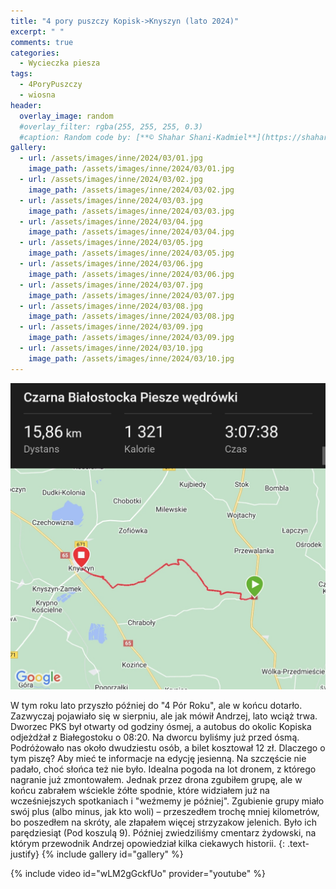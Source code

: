 ```yaml
---
title: "4 pory puszczy Kopisk->Knyszyn (lato 2024)"
excerpt: " "
comments: true
categories:
  - Wycieczka piesza
tags:
  - 4PoryPuszczy
  - wiosna
header:
  overlay_image: random
  #overlay_filter: rgba(255, 255, 255, 0.3)
  #caption: Random code by: [**© Shahar Shani-Kadmiel**](https://shaharkadmiel.github.io)"
gallery:
  - url: /assets/images/inne/2024/03/01.jpg
    image_path: /assets/images/inne/2024/03/01.jpg
  - url: /assets/images/inne/2024/03/02.jpg
    image_path: /assets/images/inne/2024/03/02.jpg
  - url: /assets/images/inne/2024/03/03.jpg
    image_path: /assets/images/inne/2024/03/03.jpg
  - url: /assets/images/inne/2024/03/04.jpg
    image_path: /assets/images/inne/2024/03/04.jpg
  - url: /assets/images/inne/2024/03/05.jpg
    image_path: /assets/images/inne/2024/03/05.jpg
  - url: /assets/images/inne/2024/03/06.jpg
    image_path: /assets/images/inne/2024/03/06.jpg
  - url: /assets/images/inne/2024/03/07.jpg
    image_path: /assets/images/inne/2024/03/07.jpg
  - url: /assets/images/inne/2024/03/08.jpg
    image_path: /assets/images/inne/2024/03/08.jpg
  - url: /assets/images/inne/2024/03/09.jpg
    image_path: /assets/images/inne/2024/03/09.jpg
  - url: /assets/images/inne/2024/03/10.jpg
    image_path: /assets/images/inne/2024/03/10.jpg
---
```

[![mapka](/assets/images/inne/2024/03/mapka.png)](https://connect.garmin.com/modern/activity/17031448114)

W tym roku lato przyszło później do "4 Pór Roku", ale w końcu dotarło. Zazwyczaj pojawiało się w sierpniu, ale jak mówił Andrzej, lato wciąż trwa. Dworzec PKS był otwarty od godziny ósmej, a autobus do okolic Kopiska odjeżdżał z Białegostoku o 08:20. Na dworcu byliśmy już przed ósmą. Podróżowało nas około dwudziestu osób, a bilet kosztował 12 zł. Dlaczego o tym piszę? Aby mieć te informacje na edycję jesienną. Na szczęście nie padało, choć słońca też nie było. Idealna pogoda na lot dronem, z którego nagranie już zmontowałem. Jednak przez drona zgubiłem grupę, ale w końcu zabrałem wściekle żółte spodnie, które widziałem już na wcześniejszych spotkaniach i "weźmemy je później". Zgubienie grupy miało swój plus (albo minus, jak kto woli) – przeszedłem trochę mniej kilometrów, bo poszedłem na skróty, ale złapałem więcej strzyzakow jelenich. Było ich parędziesiąt (Pod koszulą 9). Później zwiedziliśmy cmentarz żydowski, na którym przewodnik Andrzej opowiedział kilka ciekawych historii.
{: .text-justify}
{% include gallery id="gallery" %}

{% include video id="wLM2gGckfUo" provider="youtube" %}
